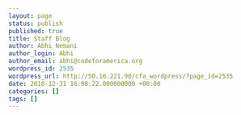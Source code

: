 ```yaml
---
layout: page
status: publish
published: true
title: Staff Blog
author: Abhi Nemani
author_login: Abhi
author_email: abhi@codeforamerica.org
wordpress_id: 2535
wordpress_url: http://50.16.221.90/cfa_wordpress/?page_id=2535
date: 2010-12-31 16:08:22.000000000 +00:00
categories: []
tags: []
---
```


